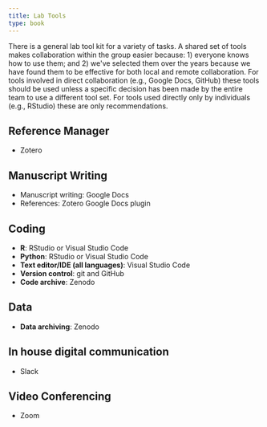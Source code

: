 ```yaml
---
title: Lab Tools
type: book
---
```


There is a general lab tool kit for a variety of tasks. A shared set of tools makes collaboration within the group easier because: 1) everyone knows how to use them; and 2) we've selected them over the years because we have found them to be effective for both local and remote collaboration. For tools involved in direct collaboration (e.g., Google Docs, GitHub) these tools should be used unless a specific decision has been made by the entire team to use a different tool set. For tools used directly only by individuals (e.g., RStudio) these are only recommendations. 

## Reference Manager

* Zotero

## Manuscript Writing

* Manuscript writing: Google Docs
* References: Zotero Google Docs plugin

## Coding

* **R**: RStudio or Visual Studio Code
* **Python**: RStudio or Visual Studio Code
* **Text editor/IDE (all languages)**: Visual Studio Code
* **Version control**: git and GitHub
* **Code archive**: Zenodo

## Data

* **Data archiving**: Zenodo

## In house digital communication

* Slack

## Video Conferencing

* Zoom